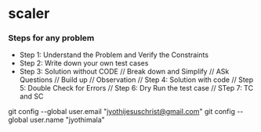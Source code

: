 # scaler

### Steps for any problem

* Step 1: Understand the Problem and Verify the Constraints
*  Step 2: Write down your own test cases
* Step 3: Solution without CODE
// Break down and Simplify
// ASk Questions
// Build up
// Observation
// Step 4: Solution with code
// Step 5: Double Check for Errors
// Step 6: Dry Run the test case
// STep 7: TC and SC

git config --global user.email "jyothijesuschrist@gmail.com"
git config --global user.name "jyothimala"